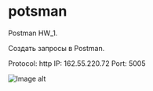 # potsman
Postman HW_1.

Создать запросы в Postman.

Protocol: http 
IP: 162.55.220.72 
Port: 5005

![Image alt](https://github.com/YehorSerdyuk/potsman/blob/main/img/1.png?raw=true)

